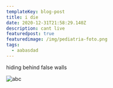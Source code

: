 ```yaml
---
templateKey: blog-post
title: i die
date: 2020-12-31T21:58:29.140Z
description: cant live
featuredpost: true
featuredimage: /img/pediatria-foto.png
tags:
  - aabasdad
---
```

hiding behind false walls



![abc](/img/emec-dermatologia.png "sdasdsada")